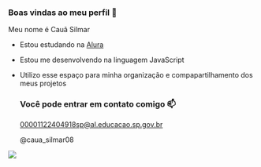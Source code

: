### Boas vindas ao meu perfil 💙

Meu nome é Cauã Silmar

- Estou estudando na [Alura](https://www.alura.com.br)
- Estou me desenvolvendo na linguagem JavaScript
- Utilizo esse espaço para minha organização e compapartilhamento dos meus projetos

  ### Você pode entrar em contato comigo 📫

  00001122404918sp@al.educacao.sp.gov.br
  
  @caua_silmar08
  
![](https://media1.tenor.com/m/LO5LF4ge6jgAAAAC/teq-ultimate-gohan-teen-gohan.gif)
